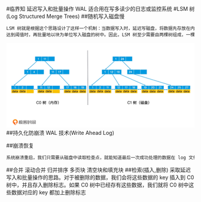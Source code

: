 #临界知
延迟写入和批量操作
WAL
适合用在写多读少的日志或监控系统
#LSM 树(Log Structured Merge Trees)
[](https://time.geekbang.org/column/article/222768)
##随机写入磁盘慢
```asp
LSM 树就是根据这个思路设计了这样一个机制：当数据写入时，延迟写磁盘，将数据先存放在内存中的树里，进行常规的存储和查询。当内存中的树持续变大
达到阈值时，再批量地以块为单位写入磁盘的树中。因此，LSM 树至少需要由两棵树组成，一棵是存储在内存中较小的 C0 树，另一棵是存储在磁盘中较大的 C1 树
```
![](.z_00_nosql核心原理_01_LSM_images/37bfc41a.png)
##持久化防崩溃
WAL 技术(Write Ahead Log)

##崩溃恢复
```asp
系统崩溃重启，我们只需要从磁盘中读取检查点，就能知道最后一次成功处理的数据在 log 文件中的位置。接下来，我们就可以把这个位置之后未被处理的数据，从 log 文件中读出，然后重新加载到内存中
```
##合并
滚动合并
归并排序
多页块
清空块和填充块
##检索(插入,删除)
采取延迟写入和批量操作的思路。对于被删除的数据，我们会将这些数据的 key 插入到 C0 树中，并且存入删除标志。如果 C0 树中已经存有这些数据，我们就将 C0 树中这些数据对应的 key 都加上删除标志
